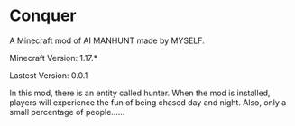 # Conquer
A Minecraft mod of AI MANHUNT made by MYSELF.

Minecraft Version: 1.17.*

Lastest Version: 0.0.1

In this mod, there is an entity called hunter. When the mod is installed, players will experience the fun of being chased day and night.
Also, only a small percentage of people......

